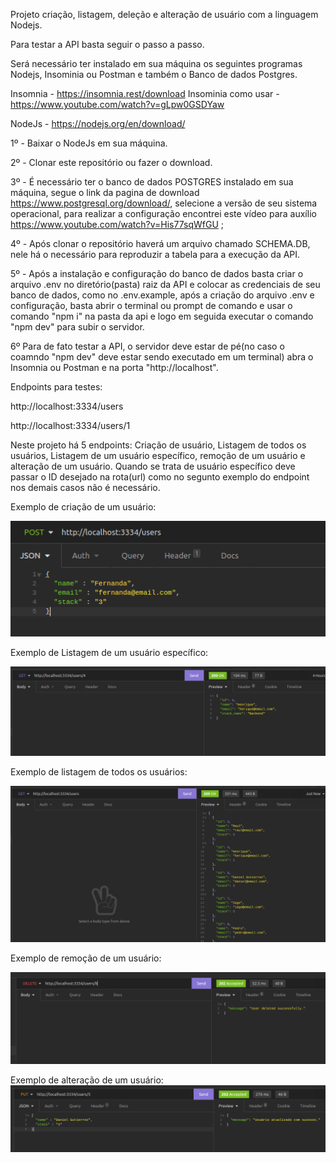 Projeto criação, listagem, deleção e alteração de usuário com a linguagem Nodejs.

Para testar a API basta seguir o passo a passo.

Será necessário ter instalado em sua máquina os seguintes programas Nodejs, Insominia ou Postman e também o Banco de dados Postgres.

Insomnia - https://insomnia.rest/download
Insominia como usar - https://www.youtube.com/watch?v=gLpw0GSDYaw

NodeJs - https://nodejs.org/en/download/ 

1º - Baixar o NodeJs em sua máquina.

2º - Clonar este repositório ou fazer o download.

3º - É necessário ter o banco de dados POSTGRES instalado em sua máquina, segue o link da pagina de download https://www.postgresql.org/download/, selecione a versão de seu sistema operacional, para realizar a configuração encontrei este vídeo para auxílio https://www.youtube.com/watch?v=His77sqWfGU ;

4º - Após clonar o repositório haverá um arquivo chamado SCHEMA.DB, nele há o necessário para reproduzir a tabela para a execução da API.

5º - Após a instalação e configuração do banco de dados basta criar o arquivo .env no diretório(pasta) raiz da API e colocar as credenciais de seu banco de dados, como no .env.example, após a criação do arquivo .env e configuração, basta abrir o terminal ou prompt de comando e usar o comando "npm i" na pasta da api e logo em seguida executar o comando "npm dev" para subir o servidor.

6º Para de fato testar a API, o servidor deve estar de pé(no caso o coamndo "npm dev" deve estar sendo executado em um terminal) abra o Insomnia ou Postman e na porta "http://localhost".

Endpoints para testes: 

http://localhost:3334/users

http://localhost:3334/users/1

Neste projeto há 5 endpoints: Criação de usuário, Listagem de todos os usuários, Listagem de um usuário específico, remoção de um usuário e alteração de um usuário.
Quando se trata de usuário específico deve passar o ID desejado na rota(url) como no segunto exemplo do endpoint nos demais casos não é necessário.

Exemplo de criação de um usuário:

![title](assets/createUser.png)

Exemplo de Listagem de um usuário específico: 

![title](assets/getAUser.png)

Exemplo de listagem de todos os usuários: 

![title](assets/getAllUsers.png)

Exemplo de remoção de um usuário:

![title](assets/deleteUser.png)

Exemplo de alteração de um usuário:
![title](assets/updateUser.png)